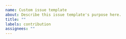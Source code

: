 ```yaml
---
name: Custom issue template
about: Describe this issue template's purpose here.
title: ""
labels: contribution
assignees: ""
---
```

